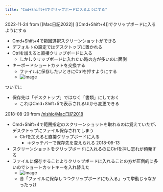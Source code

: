 ```yaml
---
title: "Cmd+Shift+4でクリップボードに入るようにする"
---
```


2022-11-24 from [[Mac日記2022]]
[[Cmd+Shift+4]]でクリップボードに入るようにする
- Cmd+Shift+4で範囲選択スクリーンショットができる
- デフォルトの設定ではデスクトップに置かれる
- Ctrlを加えると直接クリップボードに入る
    - しかしクリップボードに入れたい時の方が多いのに面倒
- キーボードショートカットを交換する
    - ファイルに保存したいときにCtrlを押すようにする
    - ![image](https://gyazo.com/aff2da6fa5c2faf71a5f52bc2f96df23/thumb/1000)

ついでに
- 保存先は「デスクトップ」ではなく「書類」にしておく
    - これはCmd+Shift+5で表示されるUIから変更できる


2018-08-20 from [/nishio/Mac日記2018](https://scrapbox.io/nishio/Mac日記2018)
- Cmd+Shift+4で範囲指定のスクリーンショットを取れるのは覚えていたが、デスクトップにファイル保存されてしまう
    - Ctrlを加えると直接クリップボードに入る
        - →タッチバーで保存先を変えられる
2018-09-13
- スクリーンショットをクリップボードに入れるのにCtrlを押し忘れが頻発する
- ファイルに保存することよりクリップボードに入れることの方が圧倒的に多いのでショートカットキーを入れ替えた
    - ![image](https://gyazo.com/aeec2905b44489131f3981957c922c6c/thumb/1000)
    - 昔「ファイルに保存しつつクリップボードにも入る」って挙動じゃなかったっけ

